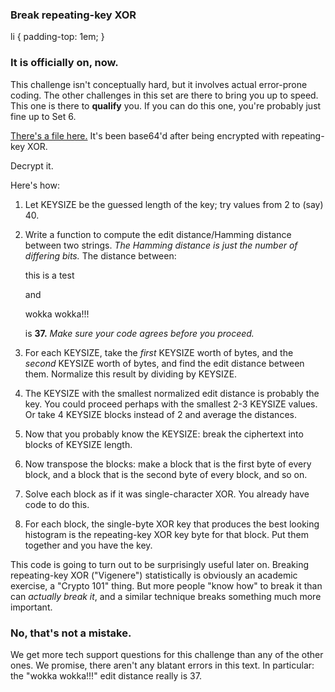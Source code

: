 ### Break repeating-key XOR

li { padding-top: 1em; }

### It is officially on, now.

This challenge isn't conceptually hard, but it involves actual error-prone coding. The other challenges in this set are there to bring you up to speed. This one is there to **qualify** you. If you can do this one, you're probably just fine up to Set 6.

[There's a file here.](./data/6.txt) It's been base64'd after being encrypted with repeating-key XOR.

Decrypt it.

Here's how:

1.  Let KEYSIZE be the guessed length of the key; try values from 2 to (say) 40.
2.  Write a function to compute the edit distance/Hamming distance between two strings. _The Hamming distance is just the number of differing bits._ The distance between:
    
    this is a test
    
    and
    
    wokka wokka!!!
    
    is **37.** _Make sure your code agrees before you proceed._
3.  For each KEYSIZE, take the _first_ KEYSIZE worth of bytes, and the _second_ KEYSIZE worth of bytes, and find the edit distance between them. Normalize this result by dividing by KEYSIZE.
4.  The KEYSIZE with the smallest normalized edit distance is probably the key. You could proceed perhaps with the smallest 2-3 KEYSIZE values. Or take 4 KEYSIZE blocks instead of 2 and average the distances.
5.  Now that you probably know the KEYSIZE: break the ciphertext into blocks of KEYSIZE length.
6.  Now transpose the blocks: make a block that is the first byte of every block, and a block that is the second byte of every block, and so on.
7.  Solve each block as if it was single-character XOR. You already have code to do this.
8.  For each block, the single-byte XOR key that produces the best looking histogram is the repeating-key XOR key byte for that block. Put them together and you have the key.

This code is going to turn out to be surprisingly useful later on. Breaking repeating-key XOR ("Vigenere") statistically is obviously an academic exercise, a "Crypto 101" thing. But more people "know how" to break it than can _actually break it_, and a similar technique breaks something much more important.

### No, that's not a mistake.

We get more tech support questions for this challenge than any of the other ones. We promise, there aren't any blatant errors in this text. In particular: the "wokka wokka!!!" edit distance really is 37.